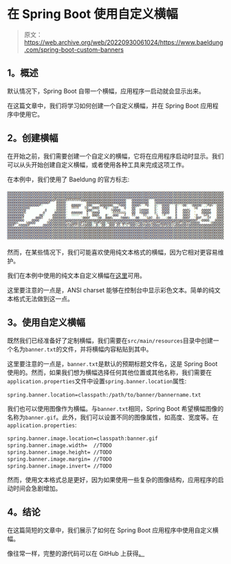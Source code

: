 # 在 Spring Boot 使用自定义横幅

> 原文：<https://web.archive.org/web/20220930061024/https://www.baeldung.com/spring-boot-custom-banners>

## **1。概述**

默认情况下，Spring Boot 自带一个横幅，应用程序一启动就会显示出来。

在这篇文章中，我们将学习如何创建一个自定义横幅，并在 Spring Boot 应用程序中使用它。

## **2。创建横幅**

在开始之前，我们需要创建一个自定义的横幅，它将在应用程序启动时显示。我们可以从头开始创建自定义横幅，或者使用各种工具来完成这项工作。

在本例中，我们使用了 Baeldung 的官方标志:

[![Screenshot-from-2017-03-15-18-29-35](img/7832d4821baf9b938f26621da36651d9.png)](/web/20220626202546/https://www.baeldung.com/wp-content/uploads/2017/03/Screenshot-from-2017-03-15-18-29-35.png)

然而，在某些情况下，我们可能喜欢使用纯文本格式的横幅，因为它相对更容易维护。

我们在本例中使用的纯文本自定义横幅在[这里](https://web.archive.org/web/20220626202546/https://github.com/eugenp/tutorials/blob/master/spring-boot-modules/spring-boot-basic-customization/src/main/resources/banner.txt)可用。

这里要注意的一点是，ANSI charset 能够在控制台中显示彩色文本。简单的纯文本格式无法做到这一点。

## **3。使用自定义横幅**

既然我们已经准备好了定制横幅，我们需要在`src/main/resources`目录中创建一个名为`banner.txt`的文件，并将横幅内容粘贴到其中。

这里要注意的一点是，`banner.txt`是默认的预期标题文件名，这是 Spring Boot 使用的。然而，如果我们想为横幅选择任何其他位置或其他名称，我们需要在`application.properties`文件中设置`spring.banner.location`属性:

```
spring.banner.location=classpath:/path/to/banner/bannername.txt
```

我们也可以使用图像作为横幅。与`banner.txt`相同，Spring Boot 希望横幅图像的名称为`banner.gif`。此外，我们可以设置不同的图像属性，如高度、宽度等。在`application.properties`:

```
spring.banner.image.location=classpath:banner.gif
spring.banner.image.width=  //TODO
spring.banner.image.height= //TODO
spring.banner.image.margin= //TODO
spring.banner.image.invert= //TODO
```

然而，使用文本格式总是更好，因为如果使用一些复杂的图像结构，应用程序的启动时间会急剧增加。

## **4。结论**

在这篇简短的文章中，我们展示了如何在 Spring Boot 应用程序中使用自定义横幅。

像往常一样，完整的源代码可以在 GitHub 上获得[。](https://web.archive.org/web/20220626202546/https://github.com/eugenp/tutorials/tree/master/spring-boot-modules/spring-boot-basic-customization)